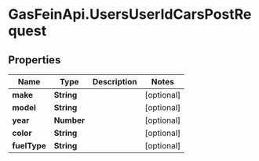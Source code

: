 # GasFeinApi.UsersUserIdCarsPostRequest

## Properties

Name | Type | Description | Notes
------------ | ------------- | ------------- | -------------
**make** | **String** |  | [optional] 
**model** | **String** |  | [optional] 
**year** | **Number** |  | [optional] 
**color** | **String** |  | [optional] 
**fuelType** | **String** |  | [optional] 


